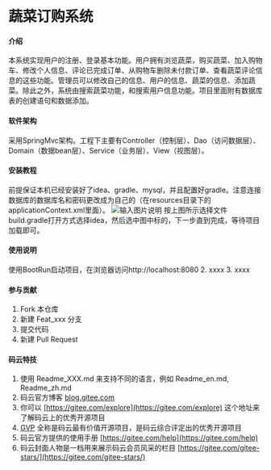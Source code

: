 # 蔬菜订购系统

#### 介绍
本系统实现用户的注册、登录基本功能。用户拥有浏览蔬菜，购买蔬菜、加入购物车、修改个人信息、评论已完成订单、从购物车删除未付款订单、查看蔬菜评论信息的这些功能。管理员可以修改自己的信息、用户的信息、蔬菜的信息、添加蔬菜。除此之外，系统由搜索蔬菜功能，和搜索用户信息功能。项目里面附有数据库表的创建语句和数据添加。

#### 软件架构
采用SpringMvc架构。工程下主要有Controller（控制层）、Dao（访问数据层）、Domain（数据bean层）、Service（业务层）、View（视图层）。


#### 安装教程
前提保证本机已经安装好了idea、gradle、mysql，并且配置好gradle。注意连接数据库的数据库名和密码更改成为自己的（在resources目录下的applicationContext.xml里面）。
![输入图片说明](https://images.gitee.com/uploads/images/2020/0702/155553_2af16040_5674622.png "屏幕截图.png")
按上图所示选择文件build.gradle打开方式选择idea，然后选中图中标的，下一步直到完成，等待项目加载即可。
#### 使用说明

使用BootRun启动项目，在浏览器访问http://localhost:8080
2.  xxxx
3.  xxxx

#### 参与贡献

1.  Fork 本仓库
2.  新建 Feat_xxx 分支
3.  提交代码
4.  新建 Pull Request


#### 码云特技

1.  使用 Readme\_XXX.md 来支持不同的语言，例如 Readme\_en.md, Readme\_zh.md
2.  码云官方博客 [blog.gitee.com](https://blog.gitee.com)
3.  你可以 [https://gitee.com/explore](https://gitee.com/explore) 这个地址来了解码云上的优秀开源项目
4.  [GVP](https://gitee.com/gvp) 全称是码云最有价值开源项目，是码云综合评定出的优秀开源项目
5.  码云官方提供的使用手册 [https://gitee.com/help](https://gitee.com/help)
6.  码云封面人物是一档用来展示码云会员风采的栏目 [https://gitee.com/gitee-stars/](https://gitee.com/gitee-stars/)

